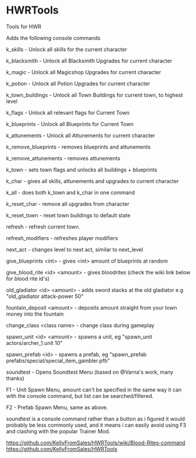 # HWRTools
 Tools for HWR

Adds the following console commands

k_skills  - Unlock all skills for the current character

k_blacksmith - Unlock all Blacksmith Upgrades for current character

k_magic - Unlock all Magicshop Upgrades for current character

k_potion - Unlock all Potion Upgrades for current character

k_town_buildings - Unlock all Town Buildings for current town, to highest level

k_flags - Unlock all relevant flags for Current Town

k_blueprints - Unlock all Blueprints for Current Town

k_attunements - Unlock all Attunements for current character

k_remove_blueprints - removes blueprints and attunements

k_remove_attunements - removes attunements

k_town - sets town flags and unlocks all buildings + blueprints

k_char - gives all skills, attunements and upgrades to current character

k_all - does both k_town and k_char in one command

k_reset_char - remove all upgrades from character

k_reset_town - reset town buildings to default state

refresh - refresh current town. 

refresh_modifiers - refreshes player modifiers


next_act - changes level to next act, similar to next_level

give_blueprints \<int\> - gives \<int\> amount of blueprints at random
 
give_blood_rite \<id\> \<amount\> - gives bloodrites (check the wiki link below for blood rite id's)

old_gladiator \<id\> \<amount\> - adds sword stacks at the old gladiator e.g "old_gladiator attack-power 50"
 
fountain_deposit \<amount\> - deposits amount straight from your town money into the fountain

change_class \<class name\> - change class during gameplay

spawn_unit \<id\> \<amount\> - spawns a unit, eg "spawn_unit actors/archer_1.unit 10"

spawn_prefab \<id\> - spawns a prefab, eg "spawn_prefab prefabs/special/special_item_gambler.pfb"

soundtest - Opens Soundtest Menu (based on @Varna's work, many thanks)

F1 - Unit Spawn Menu, amount can't be specified in the same way it can with the console command, but list can be searched/filtered.

F2 - Prefab Spawn Menu, same as above.


soundtest is a console command rather than a button as i figured it would probably be less commonly used, and it means i can easily avoid using F3 and clashing with the popular Trainer Mod.

https://github.com/KellyFromSales/HWRTools/wiki/Blood-Rites-command
https://github.com/KellyFromSales/HWRTools

